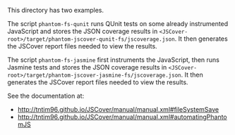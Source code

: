 This directory has two examples.
 
The script `phantom-fs-qunit` runs QUnit tests on some already instrumented JavaScript and stores the JSON
coverage results in `<JSCover-root>/target/phantom-jscover-qunit-fs/jscoverage.json`.
It then generates the JSCover report files needed to view the results.

The script `phantom-fs-jasmine` first instruments the JavaScript, then runs Jasmine tests and stores the JSON
coverage results in `<JSCover-root>/target/phantom-jscover-jasmine-fs/jscoverage.json`.
It then generates the JSCover report files needed to view the results.

See the documentation at:
 - http://tntim96.github.io/JSCover/manual/manual.xml#fileSystemSave
 - http://tntim96.github.io/JSCover/manual/manual.xml#automatingPhantomJS